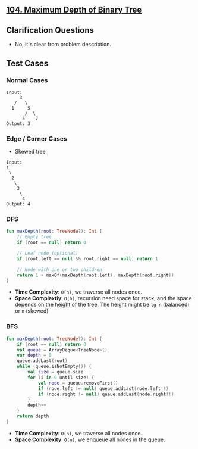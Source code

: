 ## [104. Maximum Depth of Binary Tree](https://leetcode.com/problems/maximum-depth-of-binary-tree/)

## Clarification Questions
* No, it's clear from problem description.
 
## Test Cases
### Normal Cases
```
Input: 
     3
   /   \
  1     5
       /  \
      5    7
Output: 3
```
### Edge / Corner Cases
* Skewed tree
```
Input: 
1
 \
  2
   \
    3
     \
      4
Output: 4
```

### DFS
```kotlin
fun maxDepth(root: TreeNode?): Int {
    // Empty tree
    if (root == null) return 0

    // Leaf node (optional)
    if (root.left == null && root.right == null) return 1

    // Node with one or two children
    return 1 + maxOf(maxDepth(root.left), maxDepth(root.right))
}
```

* **Time Complexity**: `O(n)`, we traverse all nodes once.
* **Space Complextiy**: `O(h)`, recursion need space for stack, and the space depends on the height of the tree. The height might be `lg n` (balanced) or `n` (skewed)

### BFS
```kotlin
fun maxDepth(root: TreeNode?): Int {
    if (root == null) return 0
    val queue = ArrayDeque<TreeNode>()
    var depth = 0
    queue.addLast(root)
    while (queue.isNotEmpty()) {
        val size = queue.size
        for (i in 0 until size) {
            val node = queue.removeFirst()
            if (node.left != null) queue.addLast(node.left!!)
            if (node.right != null) queue.addLast(node.right!!)
        }
        depth++
    }
    return depth
}
```
* **Time Complexity**: `O(n)`, we traverse all nodes once.
* **Space Complexity**: `O(n)`, we enqueue all nodes in the queue.